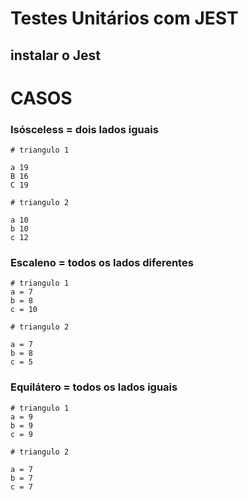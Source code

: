 # Testes Unitários com JEST

## instalar o Jest

##


# CASOS

### Isósceless = dois lados iguais

    # triangulo 1

    a 19
    B 16
    C 19

    # triangulo 2

    a 10
    b 10
    c 12

### Escaleno = todos os lados diferentes

    # triangulo 1
    a = 7
    b = 8
    c = 10

    # triangulo 2

    a = 7
    b = 8
    c = 5

### Equilátero = todos os lados iguais

    # triangulo 1
    a = 9
    b = 9
    c = 9

    # triangulo 2

    a = 7
    b = 7
    c = 7




